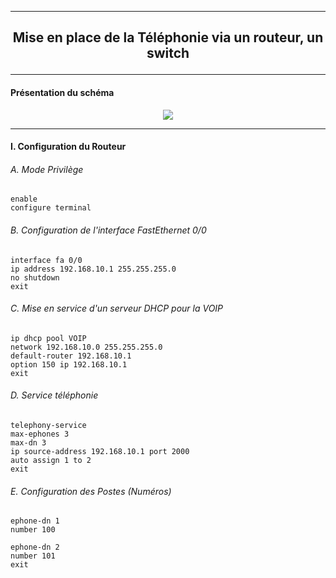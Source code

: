 ---------------------------------------------------------------------------------------------------------------------------------------
## <p align='center'> Mise en place de la Téléphonie via un routeur, un switch </p>

---------------------------------------------------------------------------------------------------------------------------------------
#### Présentation du schéma

<p align='center'> <img src='https://github.com/dexter74/Cisco/assets/35907/f13ed119-7837-4b43-a383-9540ec0a0493'/> </p>


---------------------------------------------------------------------------------------------------------------------------------------
#### I. Configuration du Routeur
###### A. Mode Privilège
```
enable
configure terminal
```

###### B. Configuration de l'interface FastEthernet 0/0
```
interface fa 0/0
ip address 192.168.10.1 255.255.255.0
no shutdown
exit
```

###### C. Mise en service d'un serveur DHCP pour la VOIP
```
ip dhcp pool VOIP
network 192.168.10.0 255.255.255.0
default-router 192.168.10.1
option 150 ip 192.168.10.1
exit
```

###### D. Service téléphonie
```
telephony-service
max-ephones 3
max-dn 3
ip source-address 192.168.10.1 port 2000
auto assign 1 to 2
exit
```

###### E. Configuration des Postes (Numéros)
```
ephone-dn 1
number 100

ephone-dn 2
number 101
exit
```
